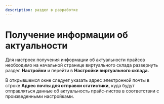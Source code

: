 ```yaml
---
description: раздел в разработке
---
```


# Получение информации об актуальности

Для настроек получения информации об актуальности прайсов необходимо на начальной странице виртуального склада развернуть раздел **Настройки** и перейти в **Настройки виртуального склада.**

В открывшемся окне следует указать адрес электронной почты в строке **Адрес почты для отправки статистики,** куда будут отправляться данные об актуальность прайс-листов в соответствии с произведенными настройками.



